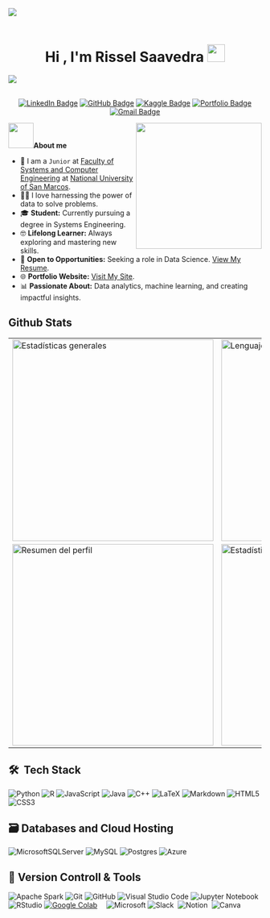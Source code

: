 <img src="https://user-images.githubusercontent.com/73097560/115834477-dbab4500-a447-11eb-908a-139a6edaec5c.gif"><br><br>
<h1 align="center"><b>Hi , I'm Rissel Saavedra </b><img src="https://media.giphy.com/media/hvRJCLFzcasrR4ia7z/giphy.gif" width="35"></h1>
<img src="https://user-images.githubusercontent.com/73097560/115834477-dbab4500-a447-11eb-908a-139a6edaec5c.gif"><br><br>

<div align="center">

[![LinkedIn Badge](https://img.shields.io/badge/-LinkedIn-blue?style=flat&logo=LinkedIn&logoColor=white&link=https://www.linkedin.com/in/rissel-saavedra-nieto)](https://www.linkedin.com/in/rissel-saavedra-nieto)  [![GitHub Badge](https://img.shields.io/badge/-GitHub-181717?style=flat&logo=GitHub&logoColor=white&link=https://github.com/Ka1laK)](https://github.com/Ka1laK)    [![Kaggle Badge](https://img.shields.io/badge/-Kaggle-20BEFF?style=flat&logo=Kaggle&logoColor=white&link=https://www.kaggle.com/ka1lak)](https://www.kaggle.com/ka1lak)    [![Portfolio Badge](https://img.shields.io/badge/-Portfolio-FF5722?style=flat&logo=Google-Chrome&logoColor=white&link=https://miperfil-risn.vercel.app/)](https://miperfil-risn.vercel.app/)  [![Gmail Badge](https://img.shields.io/badge/-Gmail-blue?style=flat&logo=Gmail&logoColor=white&link=mailto:rissel.saavedra@gmail.com)](mailto:rissel.saavedra@gmail.com)
</div>


<picture><img src = "https://github.com/7oSkaaa/7oSkaaa/blob/main/Images/about_me.gif?raw=true" width = 50px></picture>**About me**
<picture> <img align="right" src="https://github.com/7oSkaaa/7oSkaaa/blob/main/Images/Right_Side.gif?raw=true" width = 250px></picture>
<br>

- :school: I am a `Junior` at [Faculty of Systems and Computer Engineering](https://sistemas.unmsm.edu.pe/site/index.php) at [National University of San Marcos]([http://suez.edu.eg/ar/](https://unmsm.edu.pe/)).
- :technologist: I love harnessing the power of data to solve problems.  
- 🎓 **Student:** Currently pursuing a degree in Systems Engineering.  
- 🤓 **Lifelong Learner:** Always exploring and mastering new skills.  
- 💼 **Open to Opportunities:** Seeking a role in Data Science. [View My Resume](https://miperfil-risn.vercel.app//CV_2025_RISSEL_SAAVEDRA.pdf).  
- 🌐 **Portfolio Website:** [Visit My Site](https://miperfil-risn.vercel.app/).  
- 📊 **Passionate About:** Data analytics, machine learning, and creating impactful insights.  

## Github Stats

<center>
<table>
  <tr>
    <td>
      <img src="https://github-readme-stats.vercel.app/api?username=Ka1laK&&show_icons=true&count_private=true&theme=github_dark&cache_seconds=3600" alt="Estadísticas generales" width="400"/>
    </td>
    <td>
      <img src="https://github-readme-stats.vercel.app/api/top-langs/?username=Ka1laK&layout=compact&theme=github_dark&hide=html,css,jupyter%20notebook&cache_seconds=3600" alt="Lenguajes de programación más usados" width="400"/>
    </td>
  </tr>
  <tr>
    <td>
      <img src="https://github-profile-summary-cards.vercel.app/api/cards/profile-details?username=Ka1laK&theme=github_dark" alt="Resumen del perfil" width="400"/>
    </td>
    <td>
      <img src="https://github-contributor-stats.vercel.app/api?username=Ka1laK&limit=5&theme=tokyonight&combine_all_yearly_contributions=true" alt="Estadísticas de contribuciones" width="400"/>
    </td>
  </tr>
</table>
</center>


## 🛠 &nbsp;Tech Stack
![Python](https://img.shields.io/badge/python-3670A0?style=for-the-badge&logo=python&logoColor=ffdd54)
![R](https://img.shields.io/badge/r-%23276DC3.svg?style=for-the-badge&logo=r&logoColor=white)
![JavaScript](https://img.shields.io/badge/javascript-%23323330.svg?style=for-the-badge&logo=javascript&logoColor=%23F7DF1E)
![Java](https://img.shields.io/badge/java-%23ED8B00.svg?style=for-the-badge&logo=openjdk&logoColor=white)
![C++](https://img.shields.io/badge/c++-%2300599C.svg?style=for-the-badge&logo=c%2B%2B&logoColor=white)
![LaTeX](https://img.shields.io/badge/latex-%23008080.svg?style=for-the-badge&logo=latex&logoColor=white)
![Markdown](https://img.shields.io/badge/markdown-%23000000.svg?style=for-the-badge&logo=markdown&logoColor=white)
![HTML5](https://img.shields.io/badge/html5-%23E34F26.svg?style=for-the-badge&logo=html5&logoColor=white)
![CSS3](https://img.shields.io/badge/css3-%231572B6.svg?style=for-the-badge&logo=css3&logoColor=white)
## 🗃  Databases and Cloud Hosting
![MicrosoftSQLServer](https://img.shields.io/badge/Microsoft%20SQL%20Server-CC2927?style=for-the-badge&logo=microsoft%20sql%20server&logoColor=white)
![MySQL](https://img.shields.io/badge/mysql-4479A1.svg?style=for-the-badge&logo=mysql&logoColor=white)
![Postgres](https://img.shields.io/badge/postgres-%23316192.svg?style=for-the-badge&logo=postgresql&logoColor=white)
![Azure](https://img.shields.io/badge/azure-%230072C6.svg?style=for-the-badge&logo=microsoftazure&logoColor=white)
## 🧰  Version Controll & Tools
![Apache Spark](https://img.shields.io/badge/Apache%20Spark-FDEE21?style=flat-square&logo=apachespark&logoColor=black)
![Git](https://img.shields.io/badge/git-%23F05033.svg?style=for-the-badge&logo=git&logoColor=white)
![GitHub](https://img.shields.io/badge/github-%23121011.svg?style=for-the-badge&logo=github&logoColor=white)
![Visual Studio Code](https://img.shields.io/badge/Visual%20Studio%20Code-0078d7.svg?style=for-the-badge&logo=visual-studio-code&logoColor=white)
![Jupyter Notebook](https://img.shields.io/badge/jupyter-%23FA0F00.svg?style=for-the-badge&logo=jupyter&logoColor=white)
![RStudio](https://img.shields.io/badge/RStudio-4285F4?style=for-the-badge&logo=rstudio&logoColor=white)
<a href="#"><img alt="Google Colab" src="https://img.shields.io/badge/Colab-F9AB00?style=for-the-badge&logo=googlecolab&color=525252"></a>&emsp;
![Microsoft](https://img.shields.io/badge/Microsoft-0078D4?style=for-the-badge&logo=microsoft&logoColor=white)
![Slack](https://img.shields.io/badge/Slack-4A154B?style=for-the-badge&logo=slack&logoColor=white)&nbsp;
![Notion](https://img.shields.io/badge/Notion-%23000000.svg?style=for-the-badge&logo=notion&logoColor=white)&nbsp;
![Canva](https://img.shields.io/badge/Canva-%2300C4CC.svg?style=for-the-badge&logo=Canva&logoColor=white)&nbsp;


